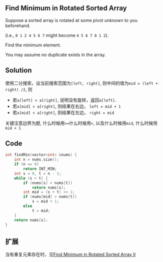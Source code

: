## Find Minimum in Rotated Sorted Array

Suppose a sorted array is rotated at some pivot unknown to you beforehand.

(i.e., `0 1 2 4 5 6 7` might become `4 5 6 7 0 1 2`).

Find the minimum element.

You may assume no duplicate exists in the array.

## Solution

使用二分搜索，设当前搜索范围为`[left, right]`, 则中间的值为`mid = (left + right) /2`, 则

* 若`a[left] < a[right]`, 说明没有旋转，返回`a[left]`.
* 若`a[mid] > a[right]`, 则结果在右边， `left = mid + 1`
* 若`a[mid] < a[right]`, 则结果在左边， `right = mid`

关键注意边界为题, 什么时候用`>=`什么时候用`>`, 以及什么时候用`mid`, 什么时候用`mid + 1`

## Code
```cpp
int findMin(vector<int> &nums) {
	int n = nums.size();
	if (n == 0)
		return INT_MIN;
	int s = 0, t = n - 1;
	while (s < t) {
		if (nums[s] < nums[t])
			return nums[s];
		int mid = (s + t) >> 1;
		if (nums[mid] > nums[t])
			s = mid + 1;
		else 
			t = mid;
	}
	return nums[s];
}
```

## 扩展

当有重复元素存在时，见[Find Minimum in Rotated Sorted Array II](FindMinimuminRotatedSortedArray2)
